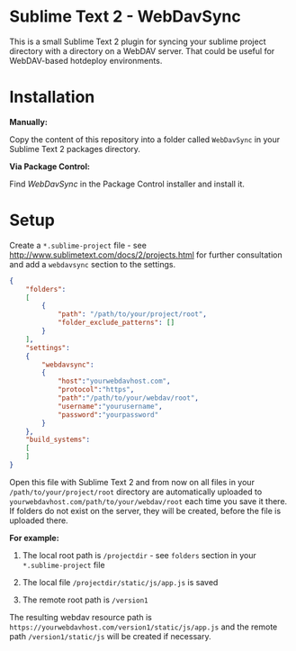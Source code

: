 Sublime Text 2 - WebDavSync
===========================

This is a small Sublime Text 2 plugin for syncing your sublime project directory with a directory on a WebDAV server. That could be useful for WebDAV-based hotdeploy environments.

Installation
============

**Manually:**

Copy the content of this repository into a folder called ```WebDavSync``` in your Sublime Text 2 packages directory.

**Via Package Control:**

Find *WebDavSync* in the Package Control installer and install it.


Setup
=====
Create a ```*.sublime-project``` file - see http://www.sublimetext.com/docs/2/projects.html for further consultation and add a ```webdavsync``` section to the settings.

```JSON
{
    "folders":
    [
        {
            "path": "/path/to/your/project/root",
            "folder_exclude_patterns": []
        }
    ],
    "settings":
    {
        "webdavsync":
        {
            "host":"yourwebdavhost.com",
            "protocol":"https",
            "path":"/path/to/your/webdav/root",
            "username":"yourusername",
            "password":"yourpassword"
        }
    },
    "build_systems":
    [
    ]
}  
```

Open this file with Sublime Text 2 and from now on all files in your ```/path/to/your/project/root``` directory are automatically uploaded to ```yourwebdavhost.com/path/to/your/webdav/root``` each time you save it there. If folders do not exist on the server, they will be created, before the file is uploaded there.

**For example:**

1. The local root path is ```/projectdir``` - see ```folders``` section in your ```*.sublime-project``` file

2. The local file ```/projectdir/static/js/app.js``` is saved

3. The remote root path is ```/version1```

The resulting webdav resource path is ```https://yourwebdavhost.com/version1/static/js/app.js``` and the remote path ```/version1/static/js``` will be created if necessary.


